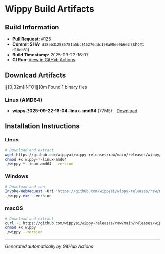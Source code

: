 # Wippy Build Artifacts

## Build Information
- **Pull Request:** #125
- **Commit SHA:** `d18eb312885781a5bc946276ddc198a90ee9b6e2` (short: `d18eb31`)
- **Build Timestamp:** 2025-09-22-16-07
- **CI Run:** [View in GitHub Actions](https://github.com/wippyai/runtime/actions/runs/17920932340)

## Download Artifacts

[0;32m[INFO][0m Found 1 binary files

### Linux (AMD64)
- **wippy-2025-09-22-16-04-linux-amd64** (77MB) - [Download](https://github.com/wippyai/wippy-releases/raw/main/releases/wippy/2025-09-22-16-07/wippy-2025-09-22-16-04-linux-amd64)

## Installation Instructions

### Linux
```bash
# Download and extract
wget https://github.com/wippyai/wippy-releases/raw/main/releases/wippy/2025-09-22-16-07/wippy-*-linux-amd64
chmod +x wippy-*-linux-amd64
./wippy-*-linux-amd64 --version
```

### Windows
```powershell
# Download and run
Invoke-WebRequest -Uri "https://github.com/wippyai/wippy-releases/raw/main/releases/wippy/2025-09-22-16-07/wippy-*-windows-amd64.exe" -OutFile "wippy.exe"
./wippy.exe --version
```

### macOS
```bash
# Download and extract
curl -L https://github.com/wippyai/wippy-releases/raw/main/releases/wippy/2025-09-22-16-07/wippy-*-darwin-amd64 -o wippy
chmod +x wippy
./wippy --version
```

---
*Generated automatically by GitHub Actions*
